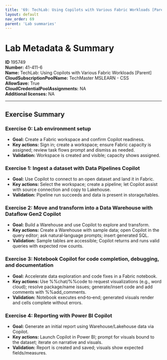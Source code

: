 ```yaml
---
title: '69: TechLab: Using Copilots with Various Fabric Workloads [Parent]'
layout: default
nav_order: 69
parent: 'Lab summaries'
--- 
```


# Lab Metadata & Summary

**ID** 195749  
**Number:** 41-411-6  
**Name:** TechLab: Using Copilots with Various Fabric Workloads [Parent]  
**CloudSubscriptionPoolName:** TechMaster MSLEARN - CSS  
**AllowSave:** True  
**CloudCredentialPoolAssignments:** NA  
**Additional licenses:** NA  

---

## Exercise Summary
### Exercise 0: Lab environment setup
- **Goal:** Create a Fabric workspace and confirm Copilot readiness.
- **Key actions:** Sign in; create a workspace; ensure Fabric capacity is assigned; review task flows prompt and dismiss as needed.
- **Validation:** Workspace is created and visible; capacity shows assigned.

### Exercise 1: Ingest a dataset with Data Pipelines Copilot
- **Goal:** Use Copilot to connect to an open dataset and land it in Fabric.
- **Key actions:** Select the workspace; create a pipeline; let Copilot assist with source connection and copy to Lakehouse.
- **Validation:** Pipeline run succeeds and data is present in storage/tables.

### Exercise 2: Move and transform into a Data Warehouse with Dataflow Gen2 Copilot
- **Goal:** Build a Warehouse and use Copilot to explore and transform.
- **Key actions:** Create a Warehouse with sample data; open Copilot in the query editor; ask natural‑language prompts; insert generated SQL.
- **Validation:** Sample tables are accessible; Copilot returns and runs valid queries with expected row counts.

### Exercise 3: Notebook Copilot for code completion, debugging, and documentation
- **Goal:** Accelerate data exploration and code fixes in a Fabric notebook.
- **Key actions:** Use %%chat/%%code to request visualizations (e.g., word cloud); resolve package/name issues; generate/insert code and add comments with %%add_comments.
- **Validation:** Notebook executes end‑to‑end; generated visuals render and cells complete without errors.

### Exercise 4: Reporting with Power BI Copilot
- **Goal:** Generate an initial report using Warehouse/Lakehouse data via Copilot.
- **Key actions:** Launch Copilot in Power BI; prompt for visuals bound to the dataset; iterate on narrative and visuals.
- **Validation:** Report is created and saved; visuals show expected fields/measures.
